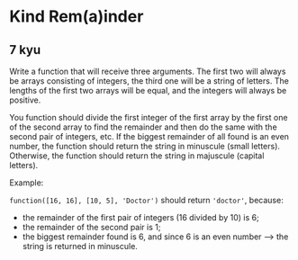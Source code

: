 # Kind Rem(a)inder
## 7 kyu

Write a function that will receive three arguments. The first two will always be arrays consisting of integers, the third one will be a string of letters. The lengths of the first two arrays will be equal, and the integers will always be positive.

You function should divide the first integer of the first array by the first one of the second array to find the remainder and then do the same with the second pair of integers, etc. If the biggest remainder of all found is an even number, the function should return the string in minuscule (small letters). Otherwise, the function should return the string in majuscule (capital letters).

Example:

`function([16, 16], [10, 5], 'Doctor')` should return `'doctor'`, because:

- the remainder of the first pair of integers (16 divided by 10) is 6;
- the remainder of the second pair is 1;
- the biggest remainder found is 6, and since 6 is an even number --> the string is returned in minuscule.

